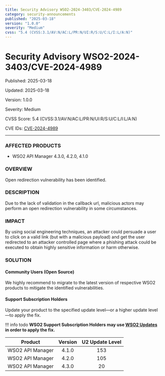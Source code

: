 ```yaml
---
title: Security Advisory WSO2-2024-3403/CVE-2024-4989
category: security-announcements
published: "2025-03-18"
version: "1.0.0"
severity: "Medium"
cvss: "5.4 (CVSS:3.1/AV:N/AC:L/PR:N/UI:R/S:U/C:L/I:L/A:N)"
---
```


# Security Advisory WSO2-2024-3403/CVE-2024-4989

<p class="doc-info">Published: 2025-03-18</p>
<p class="doc-info">Updated: 2025-03-18</p>
<p class="doc-info">Version: 1.0.0</p>
<p class="doc-info">Severity: Medium</p>
<p class="doc-info">CVSS Score: 5.4 (CVSS:3.1/AV:N/AC:L/PR:N/UI:R/S:U/C:L/I:L/A:N)</p>
<p class="doc-info">CVE IDs: <a href="https://www.cve.org/CVERecord?id=CVE-2024-4989">CVE-2024-4989</a></p>

---

### AFFECTED PRODUCTS
* WSO2 API Manager 4.3.0, 4.2.0, 4.1.0


### OVERVIEW
Open redirection vulnerability has been identified.


### DESCRIPTION
Due to the lack of validation in the callback url, malicious actors may perform an open redirection vulnerability in some circumstances.


### IMPACT
By using social engineering techniques, an attacker could persuade a user to click on a valid link (but with a malicious payload) and get the user redirected to an attacker controlled page where a phishing attack could be executed to obtain highly sensitive information or harm otherwise.


### SOLUTION

#### Community Users (Open Source)
We highly recommend to migrate to the latest version of respective WSO2 products to mitigate the identified vulnerabilities.


#### Support Subscription Holders

Update your product to the specified update level—or a higher update level—to apply the fix.

!!! info todo
    **WSO2 Support Subscription Holders may use [WSO2 Updates](https://wso2.com/updates/) in order to apply the fix.**

| Product          | Version | U2 Update Level |
| ---------------- | :-----: | :-------------: |
| WSO2 API Manager |  4.1.0  |       153       |
| WSO2 API Manager |  4.2.0  |       105       |
| WSO2 API Manager |  4.3.0  |       20        |

